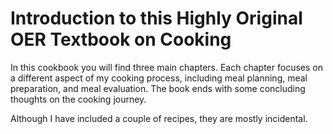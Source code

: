 # Introduction to this Highly Original OER Textbook on Cooking

In this cookbook you will find three main chapters. Each chapter focuses on a different aspect of my cooking process, including meal planning, meal preparation, and meal evaluation. The book ends with some concluding thoughts on the cooking journey.

Although I have included a couple of recipes, they are mostly incidental.
